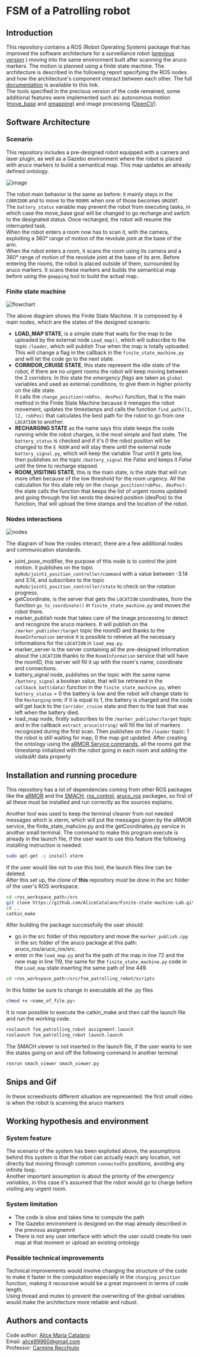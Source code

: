 FSM of a Patrolling robot
===============================

Introduction
-----------------
This repository contains a ROS (Robot Operating System) package that has improved the software architecture for a surveillance robot ([previous version](https://github.com/AliceCatalano/Finite-State-Machine-ExpLab.git) ) moving into the same environment built after scanning the aruco markers. The motion is planned using a finite state machine. The architecture is described in the following report specifying the ROS nodes and how the architecture's component interact between each other. The full [documentation](https://alicecatalano.github.io/fsm_patrolling_robot/) is available to this link.  
The tools specified in the precious version of the code remained, some additional features were implemented such as: autonomous  motion ([move_base](http://wiki.ros.org/move_base) and [gmapping](http://wiki.ros.org/gmapping)) and image processing ([OpenCV](https://github.com/ros-perception/vision_opencv)).

Software Architecture
--------------------------

### Scenario
This repository includes a pre-designed robot equipped with a camera and laser plugin, as well as a Gazebo environment where the robot is placed with aruco markers to build a semantical map. This map updates an already defined ontology.

![image](diagrams/environment.png)  

The robot main behavior is the same as before: it mainly stays in the `CORRIDOR` and to move to the `ROOMS` when one of those becomes `URGENT`.  
The `battery_status` variable may prevent the robot from executing tasks,  in which case the move_base goal will be changed to go recharge and switch to the designated status. Once recharged, the robot will resume the interrupted task.  
When the robot enters a room now has to scan it, with the camera, exploiting a 360° range of motion of the revolute joint at the base of the arm.  
When the robot enters a room, it scans the room using its camera and a 360° range of motion of the revolute joint at the base of its arm. Before entering the rooms, the robot is placed outside of them, surrounded by aruco markers. It scans these markers and builds the semantical map before using the `gmapping` tool to build the actual map..

### Finite state machine
![flowchart](diagrams/fsm_flowchart.png)  

The above diagram shows the Finite State Machine. It is composed by 4 main nodes, which are the states of the designed scenario:  
* **LOAD_MAP STATE**, is a simple state that waits for the map to be uploaded by the external node `Load_map()`, which will subscribe to the topic `/loader`, which will publish *True* when the map is totally uploaded. This will change a flag in the callback in the `finite_state_machine.py` and will let the code go to the next state.  
* **CORRIDOR_CRUISE STATE**, this state represent the idle state of the robot, if there are no urgent rooms the robot will keep moving between the 2 corridors. In this state the *emergency flags* are taken as `global` variables and used as external conditions, to give them in higher priority on the idle state.  
It calls the `change_position(robPos, desPos)` function, that is the main method in the Finite State Machine because it menages the robot movement, updates the timestamps and calls the function `find_path(l1, l2, robPos)` that calculates the best path for the robot to go from one `LOCATION` to another.  
* **RECHARGING STATE** as the name says this state keeps the code running while the robot charges, is the most simple and fast state. The `battery_status` is checked and if it's 0 the robot position will be changed to the `E ROOM` and will stay there until the external node `battery_signal.py`, which will keep the variable *True* until it gets low, then publishes on the topic `/battery_signal` the *False* and keeps it *False* until the time to recharge elapsed.  
* **ROOM_VISITING STATE**, this is the main state, is the state that will run more often because of the low threshold for the room urgency. All the calculation for this state rely on the `change_position(robPos, desPos)`: the state calls the function that keeps the list of urgent rooms updated and going through the list sends the desired position (desPos) to the function, that will upload the time stamps and the location of the robot.  

### Nodes interactions  
![nodes](diagrams/Nodes.jpg)    

The diagram of how the nodes interact, there are a few additional nodes and communication standards.  
*  joint_pose_modifier, the purpose of this node is to control the joint motion. it publishes on the topic `myRob/joint1_position_controller/command` with a value between -3.14 and 3.14, and subscribes to the topic `myRob/joint1_position_controller/state` to check on the rotation progress.  
* getCoordinate, is the server that gets the `LOCATION` coordinates, from the function `go_to_coordinate()` in `finite_state_machine.py` and moves the robot there.  
* marker_publish node that takes care of the image processing to detect and recognize the aruco markers. It will publish on the `/marker_publisher/target` topic the roomID and thanks to the `RoomInformation` service it is possible to retreive all the necessary informations for the `LOCATION` in `load_map.py`.  
* marker_server is the server containing all the pre-designed information about the `LOCATION` thanks to the `RoomInformation` service that will have the roomID, this server will fill it up with the room's name, coordinate and connections.
* battery_signal node, publishes on the topic with the same name `/battery_signal` a boolean value, that will be retrieved  in the `callback_batt(data)` function in the `finite_state_machine.py`, when `battery_status` = 0 the battery is low and the robot will change state to the `Recharging` one; if it is equal to 1, the battery is charged and the code will get back to the `Corridor_cruise` state and then to the task that was left when the battery died.  
* load_map node, firstly subscribes to the `/marker_publisher/target` topic and in the callback `extract_aruco(string)` will fill the list of markers recognized during the first scan. Then publishes on the `/loader` topic: 1 the robot is still waiting for map, 0 the map got updated.
After creating the ontology using the [aRMOR Service commands](https://github.com/EmaroLab/armor/blob/master/commands.md), all the rooms get the timestamp initialized with the robot going in each room and adding the *visitedAt* data property

Installation and running procedure
-------------------------------------
This repository has a lot of dependencies coming from other ROS packages like the [aRMOR](https://github.com/EmaroLab/armor) and the [SMACH](http://wiki.ros.org/smach), [ros_control](http://wiki.ros.org/ros_control#Hardware_Interfaces), [aruco_ros](https://github.com/CarmineD8/aruco_ros) packages, so first of all these must be installed and run correctly as the sources explains.  

Another tool was used to keep the terminal cleaner from not needed messages which is xterm, which will put the messages given by the aRMOR service, the finite_state_mahcine.py and the getCoordinates.py service in another small terminal. The command to make this program execute is already in the launch file, if the user want to use this feature the following installing instruction is needed:

```bash
sudo apt-get -y install xterm
```
If the user would like not to use this tool, the launch files line can be deleted.  
After this set up, the clone of **this** repository must be done in the src folder of the user's ROS workspace.
```bash
cd <ros_workspace_path>/src
git clone https://github.com/AliceCatalano/Finite-state-machine-Lab.git
cd ..
catkin_make
```  
After building the package successfully the user should:  
* go in the src folder of this repository and move the `marker_publish.cpp` in the src folder of the aruco package at this path: aruco_ros/aruco_ros/src.  
* enter in the `load_map.py` and fix the path of the map in line 72 and the new map in line 119, the same for the `finite_state_machine.py` code in the `Load_map` state inserting the same path of line 449. 

```bash
cd <ros_workspace_path>/src/fsm_patrolling_robot/scripts
```
In this folder be sure to change in executable all the .py files
```bash
chmod +x <name_of_file.py>
```
It is now possible to execute the catkin_make and then call the launch file and run the working code.

```bash
roslaunch fsm_patrolling_robot assignment.launch
roslaunch fsm_patrolling_robot launch.launch
```
The SMACH viewer is not inserted in the launch file, if the user wants to see the states going on and off the following command in another terminal
```bash
rosrun smach_viewer smach_viewer.py 
```

Snips and Gif
------------------------

In these screeshoots different situation are represented. the first small video is when the robot is scanning the aruco markers

Working hypothesis and environment
--------------------------------------
### System feature
The scenario of the system has been exploited above, the assumptions behind this system is that the robot can actually reach any location, not directly but moving through common `connectedTo` positions, avoiding any infinite loop.  
Another important assumption is about the priority of the *emergency variables*, in this case it's assumed that the robot would go to charge before visiting any urgent room.


### System limitation
* The code is slow and takes time to compute the path
* The Gazebo environment is designed on the map already described in the previous assignemnt 
* There is not any user interface with which the user could create his own map at that moment or upload an existing ontology


### Possible technical improvements
Technical improvements would involve changing the structure of the code to make it faster in the computation especially  in the `changing_position` function, making it recoursive would be a great improvent in terms of code length.  
Using thread and mutex to prevent the overwriting of the global variables would make the architecture more reliable and robust.


Authors and contacts
--------------------------
Code author: [Alice Maria Catalano](https://github.com/AliceCatalano)  
Email: alice99960@gmail.com  
Professor: [Carmine Recchiuto](https://github.com/CarmineD8)
